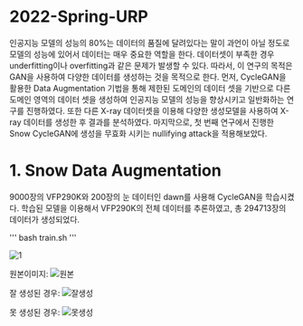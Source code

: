 # 2022-Spring-URP

인공지능 모델의 성능의 80%는 데이터의 품질에 달려있다는 말이 과언이 아닐 정도로 모델의 성능에 있어서 데이터는 매우 중요한 역할을 한다. 데이터셋이 부족한 경우 underfitting이나 overfitting과 같은 문제가 발생할 수 있다. 따라서, 이 연구의 목적은 GAN을 사용하여 다양한 데이터를 생성하는 것을 목적으로 한다. 먼저, CycleGAN을 활용한 Data Augmentation 기법을 통해 제한된 도메인의 데이터 셋을 기반으로 다른 도메인 영역의 데이터 셋을 생성하여 인공지능 모델의 성능을 향상시키고 일반화하는 연구를 진행하였다. 또한 다른 X-ray 데이터셋을 이용해 다양한 생성모델을 사용하여 X-ray 데이터를 생성한 후 결과를 분석하였다. 마지막으로, 첫 번째 연구에서 진행한 Snow CycleGAN에 생성을 무효화 시키는 nullifying attack을 적용해보았다.

# 1. Snow Data Augmentation
9000장의 VFP290K와 200장의 눈 데이터인 dawn를 사용해 CycleGAN을 학습시켰다. 학습된 모델을 이용해서 VFP290K의 전체 데이터를 추론하였고, 총 294713장의 데이터가 생성되었다.

'''
bash train.sh
'''

![1](https://user-images.githubusercontent.com/64757426/173103132-0c282f4c-fd17-4a68-aae5-20eed8def08e.png)

원본이미지:
![원본](https://user-images.githubusercontent.com/64757426/173103978-efaae16c-8987-4906-9bad-e52a46d2d45e.png)

잘 생성된 경우:
![잘생성](https://user-images.githubusercontent.com/64757426/173104086-41b23ed4-1116-4885-91ac-ab04527ab532.png)

못 생성된 경우:
![못생성](https://user-images.githubusercontent.com/64757426/173104131-93bf7d65-959a-4c7a-9ffc-0fedd387deeb.png)


